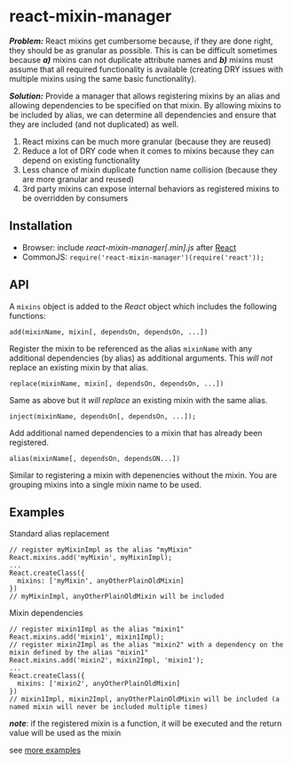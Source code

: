 react-mixin-manager
========================

***Problem:*** React mixins get cumbersome because, if they are done right, they should be as granular as possible.  This is can be difficult sometimes because ***a)*** mixins can not duplicate attribute names and ***b)*** mixins must assume that all required functionality is available (creating DRY issues with multiple mixins using the same basic functionality).

***Solution:*** Provide a manager that allows registering mixins by an alias and allowing dependencies to be specified on that mixin.  By allowing mixins to be included by alias, we can determine all dependencies and ensure that they are included (and not duplicated) as well.

1. React mixins can be much more granular (because they are reused)
2. Reduce a lot of DRY code when it comes to mixins because they can depend on existing functionality
3. Less chance of mixin duplicate function name collision (because they are more granular and reused)
4. 3rd party mixins can expose internal behaviors as registered mixins to be overridden by consumers

Installation
------------
* Browser: include *react-mixin-manager[.min].js* after [React](http://facebook.github.io/react/)
* CommonJS: ```require('react-mixin-manager')(require('react'));```

API
------------
A ```mixins``` object is added to the *React* object which includes the following functions:

```
add(mixinName, mixin[, dependsOn, dependsOn, ...])
```
Register the mixin to be referenced as the alias `mixinName` with any additional dependencies (by alias) as additional arguments.  This *will not* replace an existing mixin by that alias.


```
replace(mixinName, mixin[, dependsOn, dependsOn, ...])
```
Same as above but it *will replace* an existing mixin with the same alias.

```
inject(mixinName, dependsOn[, dependsOn, ...]);
```
Add additional named dependencies to a mixin that has already been registered.


```
alias(mixinName[, dependsOn, dependsON...])
```
Similar to registering a mixin with depenencies without the mixin.  You are grouping mixins into a single mixin name to be used.


Examples
-------------
Standard alias replacement
```
// register myMixinImpl as the alias "myMixin"
React.mixins.add('myMixin', myMixinImpl);
...
React.createClass({
  mixins: ['myMixin', anyOtherPlainOldMixin]
})
// myMixinImpl, anyOtherPlainOldMixin will be included
```

Mixin dependencies
```
// register mixin1Impl as the alias "mixin1"
React.mixins.add('mixin1', mixin1Impl);
// register mixin2Impl as the alias "mixin2" with a dependency on the mixin defined by the alias "mixin1"
React.mixins.add('mixin2', mixin2Impl, 'mixin1');
...
React.createClass({
  mixins: ['mixin2', anyOtherPlainOldMixin]
})
// mixin1Impl, mixin2Impl, anyOtherPlainOldMixin will be included (a named mixin will never be included multiple times)
```

***note***: if the registered mixin is a function, it will be executed and the return value will be used as the mixin

see [more examples](https://github.com/jhudson8/react-mixin-manager/blob/master/test/test.js#L17)
